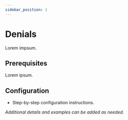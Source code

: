 ```yaml
---
sidebar_position: 1
---
```


# Denials  

Lorem impsum.

## Prerequisites

Lorem ipsum.

## Configuration

- Step-by-step configuration instructions.

_Additional details and examples can be added as needed._